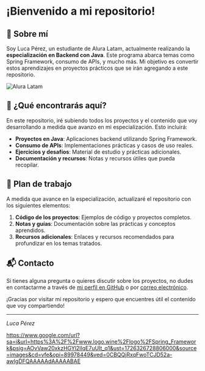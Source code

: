 # ¡Bienvenido a mi repositorio!

## 🌟 Sobre mí

Soy Luca Pérez, un estudiante de Alura Latam, actualmente realizando la **especialización en Backend con Java**. Este programa abarca temas como Spring Framework, consumo de APIs, y mucho más. Mi objetivo es convertir estos aprendizajes en proyectos prácticos que se irán agregando a este repositorio.

![Alura Latam](https://example.com/alura-latam-logo.png) <!-- Reemplaza esta URL con la imagen real -->

## 🚀 ¿Qué encontrarás aquí?

En este repositorio, iré subiendo todos los proyectos y el contenido que voy desarrollando a medida que avanzo en mi especialización. Esto incluirá:

- **Proyectos en Java**: Aplicaciones backend utilizando Spring Framework.
- **Consumo de APIs**: Implementaciones prácticas y casos de uso reales.
- **Ejercicios y desafíos**: Material de estudio y prácticas adicionales.
- **Documentación y recursos**: Notas y recursos útiles que pueda recopilar.

## 📅 Plan de trabajo

A medida que avance en la especialización, actualizaré el repositorio con los siguientes elementos:

1. **Código de los proyectos**: Ejemplos de código y proyectos completos.
2. **Notas y guías**: Documentación sobre las prácticas y conceptos aprendidos.
3. **Recursos adicionales**: Enlaces y recursos recomendados para profundizar en los temas tratados.

## 📬 Contacto

Si tienes alguna pregunta o quieres discutir sobre los proyectos, no dudes en contactarme a través de [mi perfil en GitHub](https://github.com/tu-perfil) o por [correo electrónico](mailto:tu-email@example.com).

¡Gracias por visitar mi repositorio y espero que encuentres útil el contenido que voy compartiendo!

---

_Luca Pérez_

https://www.google.com/url?sa=i&url=https%3A%2F%2Fwww.logo.wine%2Flogo%2FSpring_Framework&psig=AOvVaw20xkzHGYl2lIqE7uUIt_q1&ust=1726326728806000&source=images&cd=vfe&opi=89978449&ved=0CBQQjRxqFwoTCJD52a-awIgDFQAAAAAdAAAAABAE

